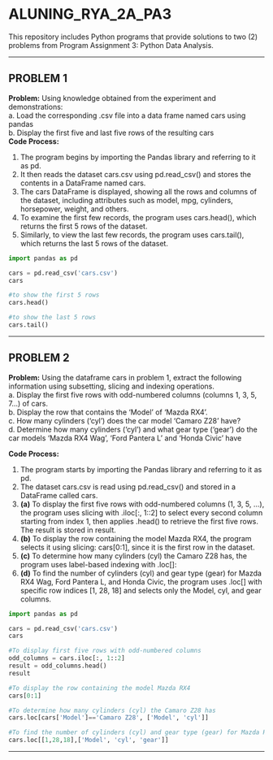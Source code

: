 # ALUNING_RYA_2A_PA3
This repository includes Python programs that provide solutions to two (2) problems from Program Assignment 3: Python Data Analysis.

---
## PROBLEM 1
**Problem:** Using knowledge obtained from the experiment and demonstrations: <br>
a. Load the corresponding .csv file into a data frame named cars using pandas <br>
b. Display the first five and last five rows of the resulting cars <br>
**Code Process:**
1. The program begins by importing the Pandas library and referring to it as pd.
2. It then reads the dataset cars.csv using pd.read_csv() and stores the contents in a DataFrame named cars.
3. The cars DataFrame is displayed, showing all the rows and columns of the dataset, including attributes such as model, mpg, cylinders, horsepower, weight, and others.
4. To examine the first few records, the program uses cars.head(), which returns the first 5 rows of the dataset.
5. Similarly, to view the last few records, the program uses cars.tail(), which returns the last 5 rows of the dataset.

```Python
import pandas as pd

cars = pd.read_csv('cars.csv')
cars

#to show the first 5 rows
cars.head()

#to show the last 5 rows
cars.tail()
```
---
## PROBLEM 2
**Problem:** Using the dataframe cars in problem 1, extract the following information using subsetting, slicing and indexing operations. <br>
a. Display the first five rows with odd-numbered columns (columns 1, 3, 5, 7...) of cars. <br>
b. Display the row that contains the ‘Model’ of ‘Mazda RX4’. <br>
c. How many cylinders (‘cyl’) does the car model ‘Camaro Z28’ have? <br>
d. Determine how many cylinders (‘cyl’) and what gear type (‘gear’) do the car models ‘Mazda RX4 Wag’, ‘Ford Pantera L’ and ‘Honda Civic’ have <br>

**Code Process:**
1. The program starts by importing the Pandas library and referring to it as pd.
2. The dataset cars.csv is read using pd.read_csv() and stored in a DataFrame called cars.
3. **(a)** To display the first five rows with odd-numbered columns (1, 3, 5, …), the program uses slicing with .iloc[:, 1::2] to select every second column starting from index 1, then applies .head() to retrieve the first five rows. The result is stored in result.
4. **(b)** To display the row containing the model Mazda RX4, the program selects it using slicing: cars[0:1], since it is the first row in the dataset.
5. **(c)** To determine how many cylinders (cyl) the Camaro Z28 has, the program uses label-based indexing with .loc[]:
6. **(d)** To find the number of cylinders (cyl) and gear type (gear) for Mazda RX4 Wag, Ford Pantera L, and Honda Civic, the program uses .loc[] with specific row indices [1, 28, 18] and selects only the Model, cyl, and gear columns.

```Python
import pandas as pd

cars = pd.read_csv('cars.csv')
cars

#To display first five rows with odd-numbered columns
odd_columns = cars.iloc[:, 1::2]
result = odd_columns.head()
result

#To display the row containing the model Mazda RX4
cars[0:1]

#To determine how many cylinders (cyl) the Camaro Z28 has
cars.loc[cars['Model']=='Camaro Z28', ['Model', 'cyl']]

#To find the number of cylinders (cyl) and gear type (gear) for Mazda RX4 Wag, Ford Pantera L, and Honda Civic
cars.loc[[1,28,18],['Model', 'cyl', 'gear']]

```
---
